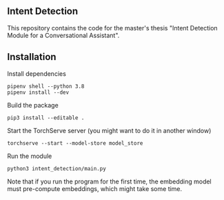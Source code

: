 ## Intent Detection

This repository contains the code for the master's thesis "Intent Detection Module for a Conversational Assistant".

## Installation

Install dependencies
```
pipenv shell --python 3.8
pipenv install --dev
```

Build the package
```
pip3 install --editable .
```

Start the TorchServe server (you might want to do it in another window)
```
torchserve --start --model-store model_store
```

Run the module
```
python3 intent_detection/main.py
```

Note that if you run the program for the first time, the embedding model must pre-compute embeddings, which might take some time.